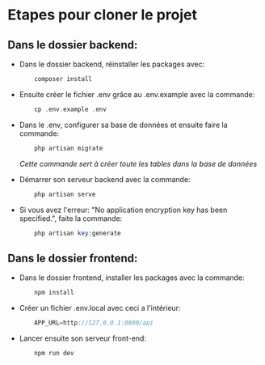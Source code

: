 # Etapes pour cloner le projet

## Dans le dossier backend:

- Dans le dossier backend, réinstaller les packages avec:
    ```php 
        composer install 
    ```
- Ensuite créer le fichier .env grâce au .env.example avec la commande:
    ```php
        cp .env.example .env
    ```
- Dans le .env, configurer sa base de données et ensuite faire la commande:
    ```php 
        php artisan migrate
    ```
    _Cette commande sert à créer toute les tables dans la base de données_  

- Démarrer son serveur backend avec la commande:
    ```php 
        php artisan serve
    ```
- Si vous avez l'erreur: "No application encryption key has been specified.", faite la commande:
    ```php 
        php artisan key:generate
    ```
## Dans le dossier frontend:

- Dans le dossier frontend, installer les packages avec la commande:
    ```js
        npm install
    ```

- Créer un fichier .env.local avec ceci a l'intérieur:
    ```js
        APP_URL=http://127.0.0.1:8000/api
    ```

- Lancer ensuite son serveur front-end:
    ```js
        npm run dev
    ```

